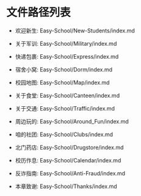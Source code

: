 # 文件路径列表

- 欢迎新生: Easy-School/New-Students/index.md

- 关于军训: Easy-School/Military/index.md

- 快递包裹: Easy-School/Express/index.md

- 宿舍小窝: Easy-School/Dorm/index.md

- 校园地图: Easy-School/Map/index.md

- 关于食堂: Easy-School/Canteen/index.md

- 关于交通: Easy-School/Traffic/index.md

- 周边玩的: Easy-School/Around_Fun/index.md

- 咱的社团: Easy-School/Clubs/index.md

- 北门药店: Easy-School/Drugstore/index.md

- 校历作息: Easy-School/Calendar/index.md

- 反诈指南: Easy-School/Anti-Fraud/index.md

- 本章致谢: Easy-School/Thanks/index.md
